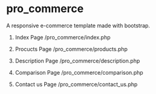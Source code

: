 # pro_commerce

A responsive e-commerce template made with bootstrap.



1. Index Page
/pro_commerce/index.php

2. Procucts Page
/pro_commerce/products.php

3. Description Page
/pro_commerce/description.php

4. Comparison Page
/pro_commerce/comparison.php

5. Contact us Page
/pro_commerce/contact_us.php

